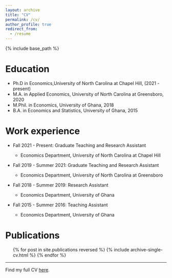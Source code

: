 ```yaml
---
layout: archive
title: "CV"
permalink: /cv/
author_profile: true
redirect_from:
  - /resume
---
```


{% include base_path %}

Education
======
* Ph.D in Economics,University of North Carolina at Chapel Hill, (2021 - present)
* M.A. in Applied Economics, University of North Carolina at Greensboro, 2020
* M.Phil. in Economics, University of Ghana, 2018
* B.A. in Economics and Statistics, University of Ghana, 2015

Work experience
======
* Fall 2021 - Present: Graduate Teaching and Research Assistant
  * Economics Department, University of North Carolina at Chapel Hill

* Fall 2019 - Summer 2021: Graduate Teaching and Research Assistant
  * Economics Department, University of North Carolina at Greensboro

* Fall 2018 - Summer 2019: Research Assistant
  * Economics Department, University of Ghana

* Fall 2015 - Summer 2016: Teaching Assistant
  * Economics Department, University of Ghana


Publications
======
  <ul>{% for post in site.publications reversed %}
    {% include archive-single-cv.html %}
  {% endfor %}</ul>
  
---


Find my full CV [here](/files/dturkson_CV_2025.pdf).